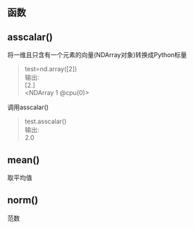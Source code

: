 ## 函数

## asscalar()

将一维且只含有一个元素的向量(NDArray对象)转换成Python标量
> test=nd.array([2])   
> 输出:   
> [2.]   
> <NDArray 1 @cpu(0)>

调用asscalar()
> test.asscalar()   
> 输出:   
> 2.0

## mean()

取平均值

## norm()

范数
